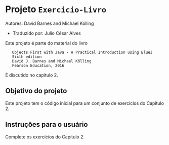 # Projeto `Exercicio-Livro`

Autores: David Barnes and Michael Kölling

- Traduzido por: Julio César Alves

Este projeto é parte do material do livro

```
   Objects First with Java - A Practical Introduction using BlueJ
   Sixth edition
   David J. Barnes and Michael Kölling
   Pearson Education, 2016
```

É discutido no capítulo 2.

## Objetivo do projeto

Este projeto tem o código inicial para um conjunto de exercícios do Capítulo 2.

## Instruções para o usuário

Complete os exercícios do Capítulo 2.
